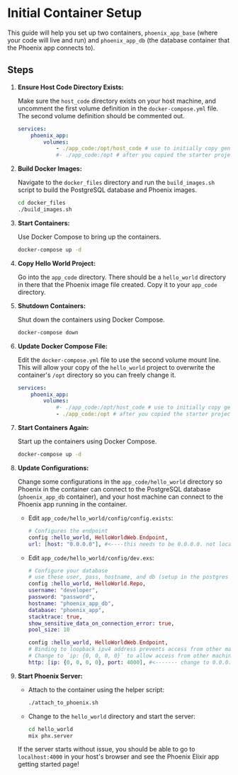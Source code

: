 # Initial Container Setup

This guide will help you set up two containers, `phoenix_app_base` (where your code will live and run) and `phoenix_app_db` (the database container that the Phoenix app connects to).

## Steps

1. **Ensure Host Code Directory Exists:**

   Make sure the `host_code` directory exists on your host machine, and uncomment the first volume definition in the `docker-compose.yml` file. The second volume definition should be commented out.

   ```yaml
   services:
       phoenix_app:
           volumes:
               - ./app_code:/opt/host_code # use to initially copy generated hello_world app
               #- ./app_code:/opt # after you copied the starter project to your host app_code folder
   ```

2. **Build Docker Images:**

   Navigate to the `docker_files` directory and run the `build_images.sh` script to build the PostgreSQL database and Phoenix images.

   ```bash
   cd docker_files
   ./build_images.sh
   ```

3. **Start Containers:**

   Use Docker Compose to bring up the containers.

   ```bash
   docker-compose up -d
   ```

4. **Copy Hello World Project:**

   Go into the `app_code` directory. There should be a `hello_world` directory in there that the Phoenix image file created. Copy it to your `app_code` directory.

5. **Shutdown Containers:**

   Shut down the containers using Docker Compose.

   ```bash
   docker-compose down
   ```

6. **Update Docker Compose File:**

   Edit the `docker-compose.yml` file to use the second volume mount line. This will allow your copy of the `hello_world` project to overwrite the container's `/opt` directory so you can freely change it.

   ```yaml
   services:
       phoenix_app:
           volumes:
               #- ./app_code:/opt/host_code # use to initially copy generated hello_world app
               - ./app_code:/opt # after you copied the starter project to your host app_code folder
   ```

7. **Start Containers Again:**

   Start up the containers using Docker Compose.

   ```bash
   docker-compose up -d
   ```

8. **Update Configurations:**

   Change some configurations in the `app_code/hello_world` directory so Phoenix in the container can connect to the PostgreSQL database (`phoenix_app_db` container), and your host machine can connect to the Phoenix app running in the container.

   - Edit `app_code/hello_world/config/config.exists`:

     ```elixir
     # Configures the endpoint
     config :hello_world, HelloWorldWeb.Endpoint,
     url: [host: "0.0.0.0"], #<----this needs to be 0.0.0.0. not localhost
     ```

   - Edit `app_code/hello_world/config/dev.exs`:

     ```elixir
     # Configure your database
     # use these user, pass, hostname, and db (setup in the postgres dockerfile and docker-compose file at the top level)
     config :hello_world, HelloWorld.Repo,
     username: "developer",
     password: "password",
     hostname: "phoenix_app_db",
     database: "phoenix_app",
     stacktrace: true,
     show_sensitive_data_on_connection_error: true,
     pool_size: 10

     config :hello_world, HelloWorldWeb.Endpoint,
     # Binding to loopback ipv4 address prevents access from other machines.
     # Change to `ip: {0, 0, 0, 0}` to allow access from other machines.
     http: [ip: {0, 0, 0, 0}, port: 4000], #<------- change to 0.0.0.0, not 127.0.0.1
     ```

9. **Start Phoenix Server:**

   - Attach to the container using the helper script:

     ```bash
     ./attach_to_phoenix.sh
     ```

   - Change to the `hello_world` directory and start the server:

     ```bash
     cd hello_world
     mix phx.server
     ```

   If the server starts without issue, you should be able to go to `localhost:4000` in your host's browser and see the Phoenix Elixir app getting started page!

```
